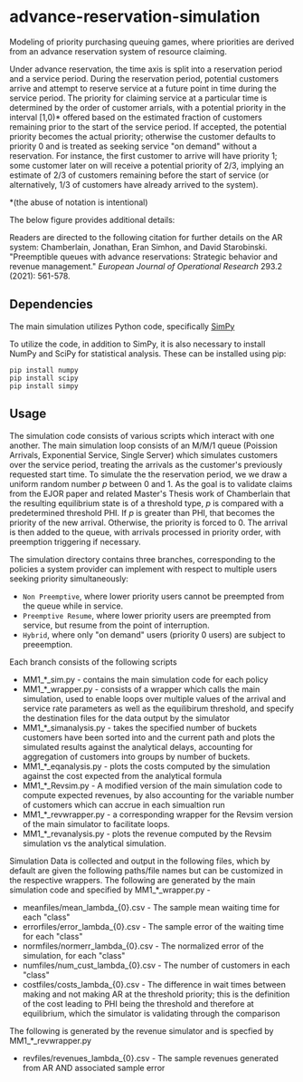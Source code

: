 # advance-reservation-simulation

Modeling of priority purchasing queuing games, where priorities are derived from an advance reservation system of resource claiming.

Under advance reservation, the time axis is split into a reservation period and a service period. During the reservation period, potential customers arrive and attempt to reserve service at a future point in time during the service period. The priority for claiming service at a particular time is determined by the order of customer arrials, with a potential priority in the interval [1,0)* offered based on the estimated fraction of customers remaining prior to the start of the service period. If accepted, the potential priority becomes the actual priority; otherwise the customer defaults to priority 0 and is treated as seeking service "on demand" without a reservation. For instance, the first customer to arrive will have priority 1; some customer later on will receive a potential priority of 2/3, implying an estimate of 2/3 of customers remaining before the start of service (or alternatively, 1/3 of customers have already arrived to the system). 

*(the abuse of notation is intentional)

The below figure provides additional details: 

Readers are directed to the following citation for further details on the AR system:
Chamberlain, Jonathan, Eran Simhon, and David Starobinski. "Preemptible queues with advance reservations: Strategic behavior and revenue management." *European Journal of Operational Research* 293.2 (2021): 561-578.

## Dependencies

The main simulation utilizes Python code, specifically [SimPy](https://simpy.readthedocs.io/en/latest/contents.html) 

To utilize the code, in addition to SimPy, it is also necessary to install NumPy and SciPy for statistical analysis. These can be installed using pip:

```
pip install numpy
pip install scipy
pip install simpy
```

## Usage

The simulation code consists of various scripts which interact with one another. The main simulation loop consists of an M/M/1 queue (Poission Arrivals, Exponential Service, Single Server) which simulates customers over the service period, treating the arrivals as the customer's previously requested start time. To simulate the the reservation period, we we draw a uniform random number *p* between 0 and 1. As the goal is to validate claims from the EJOR paper and related Master's Thesis work of Chamberlain that the resulting equilibrium state is of a threshold type, *p* is compared with a predetermined threshold PHI. If *p* is greater than PHI, that becomes the priority of the new arrival. Otherwise, the priority is forced to 0. The arrival is then added to the queue, with arrivals processed in priority order, with preemption triggering if necessary. 

The simulation directory contains three branches, corresponding to the policies a system provider can implement with respect to multiple users seeking priority simultaneously:
- `Non Preemptive`, where lower priority users cannot be preempted from the queue while in service.
- `Preemptive Resume`, where lower priority users are preempted from service, but resume from the point of interruption.
- `Hybrid`, where only "on demand" users (priority 0 users) are subject to preeemption.

Each branch consists of the following scripts

 * MM1_*_sim.py - contains the main simulation code for each policy
 * MM1_*_wrapper.py - consists of a wrapper which calls the main simulation, used to enable loops over multiple values of the arrival and service rate parameters as well as the equilibirum threshold, and specify the destination files for the data output by the simulator
 * MM1_*_simanalysis.py - takes the specified number of buckets customers have been sorted into and the current path and plots the simulated results against the analytical delays, accounting for aggregation of customers into groups by number of buckets.
 * MM1_*_eqanalysis.py - plots the costs computed by the simulation against the cost expected from the analytical formula
 * MM1_*_Revsim.py - A modified version of the main simulation code to compute expected revenues, by also accounting for the variable number of customers which can accrue in each simualtion run
 * MM1_*_revwrapper.py - a corresponding wrapper for the Revsim version of the main simulator to facilitate loops.
 * MM1_*_revanalysis.py - plots the revenue computed by the Revsim simulation vs the analytical simulation.

Simulation Data is collected and output in the following files, which by default are given the following paths/file names but can be customized in the respective wrappers. The following are generated by the main simulation code and specified by MM1_*_wrapper.py -

* meanfiles/mean_lambda_{0}.csv - The sample mean waiting time for each "class"
* errorfiles/error_lambda_{0}.csv - The sample error of the waiting time for each "class"
* normfiles/normerr_lambda_{0}.csv - The normalized error of the simulation, for each "class"
* numfiles/num_cust_lambda_{0}.csv - The number of customers in each "class"
* costfiles/costs_lambda_{0}.csv - The difference in wait times between making and not making AR at the threshold priority; this is the definition of the cost leading to PHI being the threshold and therefore at equilibrium, which the simulator is validating through the comparison

The following is generated by the revenue simulator and is specfied by MM1_*_revwrapper.py

* revfiles/revenues_lambda_{0}.csv - The sample revenues generated from AR AND associated sample error

## 




